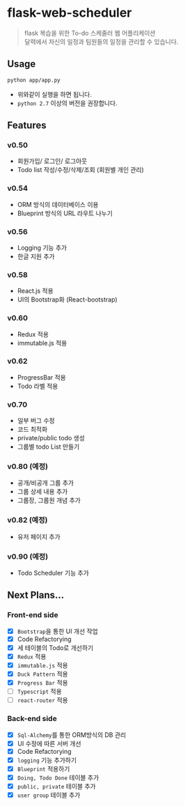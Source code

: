 # flask-web-scheduler
> flask 복습을 위한 To-do 스케줄러 웹 어플리케이션<br>
> 달력에서 자신의 일정과 팀원들의 일정을 관리할 수 있습니다.

## Usage
```bash
python app/app.py
```

- 위와같이 실행을 하면 됩니다.
- ```python 2.7``` 이상의 버전을 권장합니다.

## Features
### v0.50
- 회원가입/ 로그인/ 로그아웃
- Todo list 작성/수정/삭제/조회 (회원별 개인 관리)

### v0.54
- ORM 방식의 데이터베이스 이용
- Blueprint 방식의 URL 라우트 나누기

### v0.56
- Logging 기능 추가
- 한글 지원 추가

### v0.58 
- React.js 적용
- UI의 Bootstrap화 (React-bootstrap)

### v0.60
- Redux 적용
- immutable.js 적용

### v0.62
- ProgressBar 적용
- Todo 라벨 적용

### v0.70
- 일부 버그 수정
- 코드 최적화
- private/public todo 생성
- 그룹별 todo List 만들기

### v0.80 (예정)
- 공개/비공개 그룹 추가
- 그룹 상세 내용 추가
- 그룹장, 그룹원 개념 추가

### v0.82 (예정)
- 유저 페이지 추가

### v0.90 (예정)
- Todo Scheduler 기능 추가

## Next Plans...
### Front-end side
- [x] ```Bootstrap```을 통한 UI 개선 작업
- [x] Code Refactorying
- [x] 세 테이블의 Todo로 개선하기
- [x] ```Redux``` 적용
- [x] ```immutable.js``` 적용
- [x] ```Duck Pattern``` 적용
- [x] ```Progress Bar``` 적용
- [ ] ```Typescript``` 적용
- [ ] ```react-router``` 적용

### Back-end side
- [x] ```Sql-Alchemy```를 통한 ORM방식의 DB 관리
- [x] UI 수정에 따른 서버 개선
- [x] Code Refactorying
- [x] ```logging``` 기능 추가하기
- [x] ```Blueprint``` 적용하기
- [x] ```Doing, Todo Done``` 테이블 추가
- [x] ```public, private``` 테이블 추가
- [x] ```user group``` 테이블 추가
